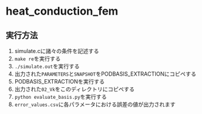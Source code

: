 # heat_conduction_fem
## 実行方法
1. simulate.cに諸々の条件を記述する
2. `make re`を実行する
3. `./simulate.out`を実行する
4. 出力された`PARAMETERS`と`SNAPSHOT`をPODBASIS_EXTRACTIONにコピペする
5. PODBASIS_EXTRACTIONを実行する
6. 出力された`02_Vk`をこのディレクトリにコピペする
7. `python evaluate_basis.py`を実行する
8. `error_values.csv`に各パラメータにおける誤差の値が出力されます

